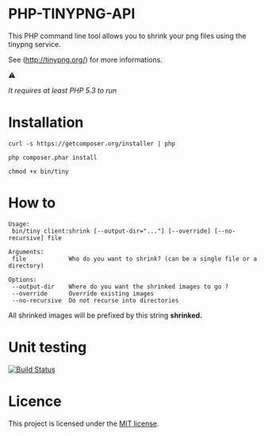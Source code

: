 PHP-TINYPNG-API
===============

This PHP command line tool allows you to shrink your png files using the 
tinypng service.

See (http://tinypng.org/) for more informations.

:warning: 


*It requires at least PHP 5.3 to run*

Installation
============

``` 
curl -s https://getcomposer.org/installer | php

php composer.phar install

chmod +x bin/tiny
``` 

How to
======

``` 
Usage:
 bin/tiny client:shrink [--output-dir="..."] [--override] [--no-recursive] file

Arguments:
 file            Who do you want to shrink? (can be a single file or a directory)

Options:
 --output-dir    Where do you want the shrinked images to go ?
 --override      Override existing images
 --no-recursive  Do not recurse into directories

``` 

All shrinked images will be prefixed by this string **shrinked.**

Unit testing
============

[![Build Status](https://secure.travis-ci.org/nlegoff/tiny-client.png?branch=master)](http://travis-ci.org/nlegoff/tiny-client)

Licence
=======

This project is licensed under the [MIT license](http://opensource.org/licenses/MIT).
